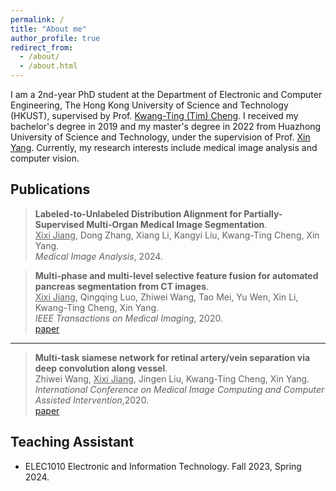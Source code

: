```yaml
---
permalink: /
title: "About me"
author_profile: true
redirect_from: 
  - /about/
  - /about.html
---
```


I am a 2nd-year PhD student at the Department of Electronic and Computer Engineering, The Hong Kong University of Science and Technology (HKUST), supervised by Prof. [Kwang-Ting (Tim) Cheng](https://seng.hkust.edu.hk/about/people/faculty/tim-kwang-ting-cheng). I received my bachelor's degree in 2019 and my master's degree in 2022 from Huazhong University of Science and Technology, under the supervision of Prof. [Xin Yang](https://sites.google.com/view/xinyang). Currently, my research interests include medical image analysis and computer vision. 

## Publications
>**Labeled-to-Unlabeled Distribution Alignment for Partially-Supervised Multi-Organ Medical Image Segmentation**. <br>
><u>Xixi Jiang</u>, Dong Zhang, Xiang Li, Kangyi Liu, Kwang-Ting Cheng, Xin Yang.<br>*Medical Image Analysis*, 2024.

>**Multi-phase and multi-level selective feature fusion for automated pancreas segmentation from CT images**. <br>
><u>Xixi Jiang</u>, Qingqing Luo, Zhiwei Wang, Tao Mei, Yu Wen, Xin Li, Kwang-Ting Cheng, Xin Yang.<br>*IEEE Transactions on Medical Imaging*, 2020.<br>[paper](https://link.springer.com/chapter/10.1007/978-3-030-59719-1_45)

---

>**Multi-task siamese network for retinal artery/vein separation via deep convolution along vessel**. <br>
>Zhiwei Wang, <u>Xixi Jiang</u>, Jingen Liu, Kwang-Ting Cheng, Xin Yang.<br>*International Conference on Medical Image Computing and Computer Assisted Intervention*,2020.<br>[paper](https://ieeexplore.ieee.org/stamp/stamp.jsp?arnumber=9032204) 

## Teaching Assistant

- ELEC1010 Electronic and Information Technology. Fall 2023, Spring 2024.
